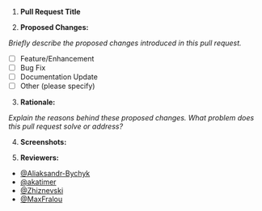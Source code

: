 1. **Pull Request Title**

2. **Proposed Changes:**

*Briefly describe the proposed changes introduced in this pull request.*

- [ ] Feature/Enhancement
- [ ] Bug Fix
- [ ] Documentation Update
- [ ] Other (please specify)

3. **Rationale:**

*Explain the reasons behind these proposed changes.
What problem does this pull request solve or address?*
 
4. **Screenshots:**

5. **Reviewers:**

- [@Aliaksandr-Bychyk](https://github.com/Aliaksandr-Bychyk)
- [@akatimer](https://github.com/akatimer)
- [@Zhiznevski](https://github.com/Zhiznevski)
- [@MaxFralou](https://github.com/MaxFralou)